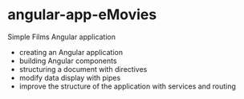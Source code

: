 # angular-app-eMovies
Simple Films Angular application

- creating an Angular application
- building Angular components
- structuring a document with directives
- modify data display with pipes
- improve the structure of the application with services and routing
